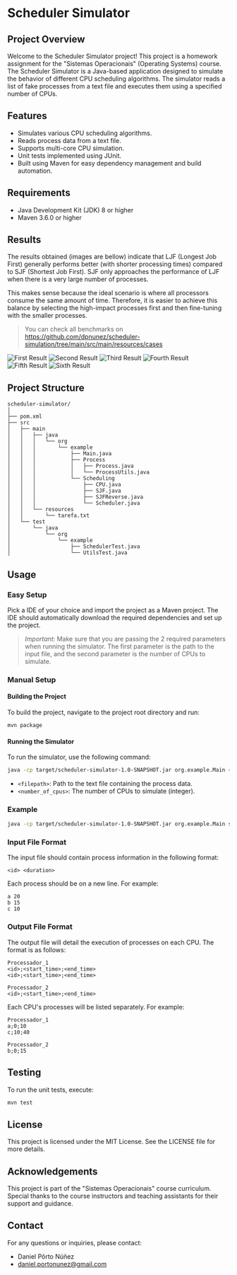 # Scheduler Simulator

## Project Overview

Welcome to the Scheduler Simulator project! This project is a homework assignment for the "Sistemas Operacionais" (Operating Systems) course. The Scheduler Simulator is a Java-based application designed to simulate the behavior of different CPU scheduling algorithms. The simulator reads a list of fake processes from a text file and executes them using a specified number of CPUs.

## Features

- Simulates various CPU scheduling algorithms.
- Reads process data from a text file.
- Supports multi-core CPU simulation.
- Unit tests implemented using JUnit.
- Built using Maven for easy dependency management and build automation.

## Requirements

- Java Development Kit (JDK) 8 or higher
- Maven 3.6.0 or higher

## Results


The results obtained (images are bellow) indicate that LJF (Longest Job First) generally performs better (with shorter processing times) compared to SJF (Shortest Job First). SJF only approaches the performance of LJF when there is a very large number of processes.

This makes sense because the ideal scenario is where all processors consume the same amount of time. Therefore, it is easier to achieve this balance by selecting the high-impact processes first and then fine-tuning with the smaller processes.

> You can check all benchmarks on https://github.com/dpnunez/scheduler-simulation/tree/main/src/main/resources/cases

![First Result](./demorado-muitos.png)
![Second Result](./demorado-poucos.png)
![Third Result](./rapido-muitos.png)
![Fourth Result](./rapido-poucos.png)
![Fifth Result](./misto-curto.png)
![Sixth Result](./spec-trabalho.png)




## Project Structure

```
scheduler-simulator/
│
├── pom.xml
├── src
│   ├── main
│   │   ├── java
│   │   │   └── org
│   │   │       └── example
│   │   │           ├── Main.java
│   │   │           ├── Process
│   │   │           │   ├── Process.java
│   │   │           │   └── ProcessUtils.java
│   │   │           └── Scheduling
│   │   │               ├── CPU.java
│   │   │               ├── SJF.java
│   │   │               ├── SJFReverse.java
│   │   │               └── Scheduler.java
│   │   └── resources
│   │       └── tarefa.txt
│   └── test
│       └── java
│           └── org
│               └── example
│                   ├── SchedulerTest.java
│                   └── UtilsTest.java
```

## Usage

### Easy Setup

Pick a IDE of your choice and import the project as a Maven project. The IDE should automatically download the required dependencies and set up the project.

> _Important_: Make sure that you are passing the 2 required parameters when running the simulator. The first parameter is the path to the input file, and the second parameter is the number of CPUs to simulate.

### Manual Setup

#### Building the Project

To build the project, navigate to the project root directory and run:

```bash
mvn package
```

#### Running the Simulator

To run the simulator, use the following command:

```bash
java -cp target/scheduler-simulator-1.0-SNAPSHOT.jar org.example.Main <filepath> <number_of_cpus>
```

- `<filepath>`: Path to the text file containing the process data.
- `<number_of_cpus>`: The number of CPUs to simulate (integer).

### Example

```bash
java -cp target/scheduler-simulator-1.0-SNAPSHOT.jar org.example.Main src/main/resources/tarefa.txt 4
```

### Input File Format

The input file should contain process information in the following format:

```
<id> <duration>
```

Each process should be on a new line. For example:

```
a 20
b 15
c 10
```

### Output File Format

The output file will detail the execution of processes on each CPU. The format is as follows:

```
Processador_1
<id>;<start_time>;<end_time>
<id>;<start_time>;<end_time>

Processador_2
<id>;<start_time>;<end_time>
```

Each CPU's processes will be listed separately. For example:

```
Processador_1
a;0;10
c;10;40

Processador_2
b;0;15
```

## Testing

To run the unit tests, execute:

```bash
mvn test
```

## License

This project is licensed under the MIT License. See the LICENSE file for more details.

## Acknowledgements

This project is part of the "Sistemas Operacionais" course curriculum. Special thanks to the course instructors and teaching assistants for their support and guidance.

## Contact

For any questions or inquiries, please contact:

- Daniel Pôrto Núñez
- daniel.portonunez@gmail.com
